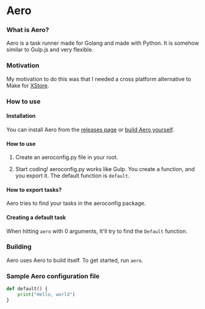 # Aero

### What is Aero?

Aero is a task runner made for Golang and made with Python. It is somehow similar to Gulp.js and very flexible.

### Motivation

My motivation to do this was that I needed a cross platform alternative to Make for [XStore](https://github.com/X-Store-App).

### How to use
#### Installation

You can install Aero from the [releases page](https://github.com/X-Store-App/aero-task-runner/releases) or [build Aero yourself](#build).

#### How to use
1. Create an aeroconfig.py file in your root.

2. Start coding! aeroconfig.py works like Gulp. You create a function, and you export it. The default function is `default`.

#### How to export tasks?

Aero tries to find your tasks in the aeroconfig package.

#### Creating a default task

When hitting `aero` with 0 arguments, It'll try to find the `Default` function.

<div id="build">

### Building

</div>

Aero uses Aero to build itself. To get started, run `aero`.

### Sample Aero configuration file
```py
def default() {
	print("Hello, world")
}
```
